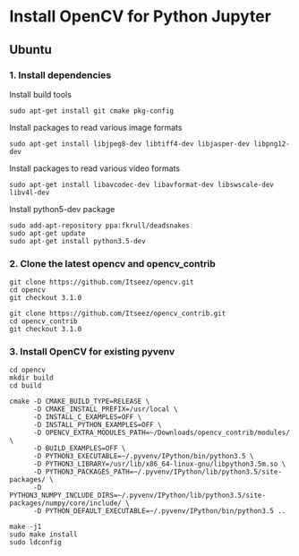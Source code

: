 # Install OpenCV for Python Jupyter

## Ubuntu
### 1. Install dependencies
Install build tools
```shell
sudo apt-get install git cmake pkg-config
```
Install packages to read various image formats
```shell
sudo apt-get install libjpeg8-dev libtiff4-dev libjasper-dev libpng12-dev
```
Install packages to read various video formats
```shell
sudo apt-get install libavcodec-dev libavformat-dev libswscale-dev libv4l-dev
```
Install python5-dev package
```shell
sudo add-apt-repository ppa:fkrull/deadsnakes
sudo apt-get update
sudo apt-get install python3.5-dev
```
### 2. Clone the latest opencv and opencv_contrib
```shell
git clone https://github.com/Itseez/opencv.git
cd opencv
git checkout 3.1.0

git clone https://github.com/Itseez/opencv_contrib.git
cd opencv_contrib
git checkout 3.1.0
```
### 3. Install OpenCV for existing pyvenv
```shell
cd opencv
mkdir build
cd build

cmake -D CMAKE_BUILD_TYPE=RELEASE \
      -D CMAKE_INSTALL_PREFIX=/usr/local \
      -D INSTALL_C_EXAMPLES=OFF \
      -D INSTALL_PYTHON_EXAMPLES=OFF \
      -D OPENCV_EXTRA_MODULES_PATH=~/Downloads/opencv_contrib/modules/ \
      -D BUILD_EXAMPLES=OFF \
      -D PYTHON3_EXECUTABLE=~/.pyvenv/IPython/bin/python3.5 \
      -D PYTHON3_LIBRARY=/usr/lib/x86_64-linux-gnu/libpython3.5m.so \
      -D PYTHON3_PACKAGES_PATH=~/.pyvenv/IPython/lib/python3.5/site-packages/ \
      -D PYTHON3_NUMPY_INCLUDE_DIRS=~/.pyvenv/IPython/lib/python3.5/site-packages/numpy/core/include/ \
      -D PYTHON_DEFAULT_EXECUTABLE=~/.pyvenv/IPython/bin/python3.5 ..

make -j1
sudo make install
sudo ldconfig
```
